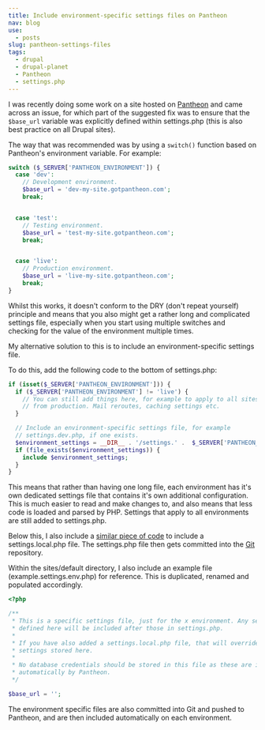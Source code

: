 ```yaml
---
title: Include environment-specific settings files on Pantheon
nav: blog
use:
  - posts
slug: pantheon-settings-files
tags:
  - drupal
  - drupal-planet
  - Pantheon
  - settings.php
---
```

I was recently doing some work on a site hosted on [Pantheon](http://getpantheon.com) and came across an issue, for which part of the suggested fix was to ensure that the `$base_url` variable was explicitly defined within settings.php (this is also best practice on all Drupal sites).

The way that was recommended was by using a `switch()` function based on Pantheon's environment variable. For example:

~~~php
switch ($_SERVER['PANTHEON_ENVIRONMENT']) {
  case 'dev':
    // Development environment.
    $base_url = 'dev-my-site.gotpantheon.com';
    break;


  case 'test':
    // Testing environment.
    $base_url = 'test-my-site.gotpantheon.com';
    break;


  case 'live':
    // Production environment.
    $base_url = 'live-my-site.gotpantheon.com';
    break;
}
~~~

Whilst this works, it doesn't conform to the DRY (don't repeat yourself) principle and means that you also might get a rather long and complicated settings file, especially when you start using multiple switches and checking for the value of the environment multiple times.

My alternative solution to this is to include an environment-specific settings file.

To do this, add the following code to the bottom of settings.php:

~~~php
if (isset($_SERVER['PANTHEON_ENVIRONMENT'])) {
  if ($_SERVER['PANTHEON_ENVIRONMENT'] != 'live') {
    // You can still add things here, for example to apply to all sites apart
    // from production. Mail reroutes, caching settings etc.
  }

  // Include an environment-specific settings file, for example
  // settings.dev.php, if one exists.
  $environment_settings = __DIR__ . '/settings.' .  $_SERVER['PANTHEON_ENVIRONMENT'] . '.php';
  if (file_exists($environment_settings)) {
    include $environment_settings;
  }
}
~~~

This means that rather than having one long file, each environment has it's own dedicated settings file that contains it's own additional configuration. This is much easier to read and make changes to, and also means that less code is loaded and parsed by PHP. Settings that apply to all environments are still added to settings.php.

Below this, I also include a [similar piece of code](/blog/include-local-drupal-settings-file-environment-configuration-and-overrides/) to include a settings.local.php file. The settings.php file then gets committed into the [Git](http://git-scm.com) repository.

Within the sites/default directory, I also include an example file (example.settings.env.php) for reference. This is duplicated, renamed and populated accordingly.

~~~php
<?php

/**
 * This is a specific settings file, just for the x environment. Any settings
 * defined here will be included after those in settings.php.
 *
 * If you have also added a settings.local.php file, that will override any
 * settings stored here.
 *
 * No database credentials should be stored in this file as these are included
 * automatically by Pantheon.
 */

$base_url = '';
~~~

The environment specific files are also committed into Git and pushed to Pantheon, and are then included automatically on each environment.